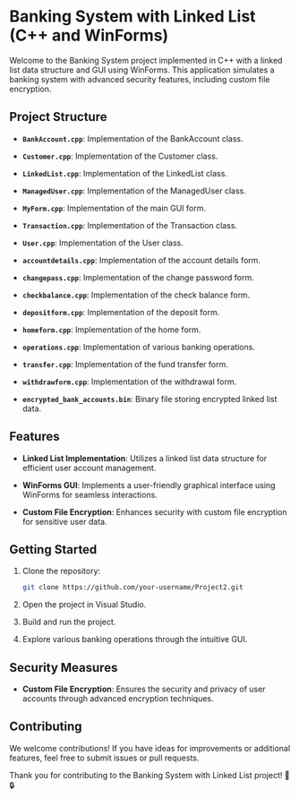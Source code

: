 # Banking System with Linked List (C++ and WinForms)

Welcome to the Banking System project implemented in C++ with a linked list data structure and GUI using WinForms. This application simulates a banking system with advanced security features, including custom file encryption.

## Project Structure

- **`BankAccount.cpp`**: Implementation of the BankAccount class.
- **`Customer.cpp`**: Implementation of the Customer class.
- **`LinkedList.cpp`**: Implementation of the LinkedList class.
- **`ManagedUser.cpp`**: Implementation of the ManagedUser class.
- **`MyForm.cpp`**: Implementation of the main GUI form.
- **`Transaction.cpp`**: Implementation of the Transaction class.
- **`User.cpp`**: Implementation of the User class.
- **`accountdetails.cpp`**: Implementation of the account details form.
- **`changepass.cpp`**: Implementation of the change password form.
- **`checkbalance.cpp`**: Implementation of the check balance form.
- **`depositform.cpp`**: Implementation of the deposit form.
- **`homeform.cpp`**: Implementation of the home form.
- **`operations.cpp`**: Implementation of various banking operations.
- **`transfer.cpp`**: Implementation of the fund transfer form.
- **`withdrawform.cpp`**: Implementation of the withdrawal form.

- **`encrypted_bank_accounts.bin`**: Binary file storing encrypted linked list data.

## Features

- **Linked List Implementation**: Utilizes a linked list data structure for efficient user account management.
  
- **WinForms GUI**: Implements a user-friendly graphical interface using WinForms for seamless interactions.

- **Custom File Encryption**: Enhances security with custom file encryption for sensitive user data.

## Getting Started

1. Clone the repository:
   ```bash
   git clone https://github.com/your-username/Project2.git
   ```

2. Open the project in Visual Studio.

3. Build and run the project.

4. Explore various banking operations through the intuitive GUI.

## Security Measures

- **Custom File Encryption**: Ensures the security and privacy of user accounts through advanced encryption techniques.

## Contributing

We welcome contributions! If you have ideas for improvements or additional features, feel free to submit issues or pull requests.

Thank you for contributing to the Banking System with Linked List project! 🏦🔒
